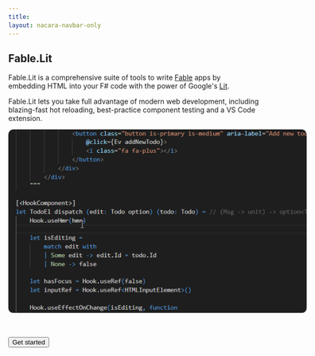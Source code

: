 ```yaml
---
title:
layout: nacara-navbar-only
---
```


<!-- Disable the copy-button on all the elements contained inside the container (all this page) -->
<div class="container mt-5" data-disable-copy-button="true">
    <!--
        Selling points
        For the selling points we use CSS grid instead of Bulma columns because we want all the box to have the same height.
        This is not something possible to do dynamically using Flexbox/Bulma columns system
    -->
    <section class="section">
        <h2 class="title is-2 has-text-primary has-text-centered">
            Fable.Lit
        </h2>
        <p class="content is-size-5 has-text-centered">
            Fable.Lit is a comprehensive suite of tools to write <a href="https://fable.io">Fable</a> apps by embedding HTML into your F# code with the power of Google's <a href="https://lit.dev">Lit</a>.
        </p>
        <p class="content is-size-5 has-text-centered">
            Fable.Lit lets you take full advantage of modern web development, including blazing-fast hot reloading, best-practice component testing and a VS Code extension.
        </p>
        <p class="has-text-centered">
            <img src="screencast.gif" style="max-width: 600px; border-radius: 10px">
        </p>
        <br />
        <p class="has-text-centered">
            <a href="docs/getting-started.html">
                <button class="button is-info is-large">
                    Get started
                </button>
            </a>
        </p>
    </section>
</div>